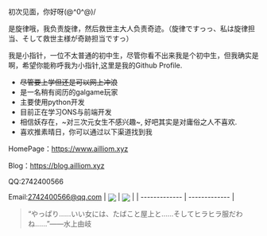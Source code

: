 初次见面，你好呀\(@^0^@)/

是旋律哦，我负责旋律，然后救世主大人负责奇迹。（旋律ですっっ、私は旋律担当、そして救世主様が奇跡担当ですっ）

我是小指针，一位不太普通的初中生，尽管你看不出来我是个初中生，但我确实是啊，希望你能称呼我为小指针,这里是我的Github Profile.

- ~~尽管要上学但还是可以网上冲浪~~
- 是一名稍有阅历的galgame玩家
- 主要使用python开发
- 目前正在学习ONS与前端开发
- 相信妖存在，~对三次元女生不感兴趣~, 好吧其实是对庸俗之人不喜欢.
- 喜欢推素晴日，你可以通过以下渠道找到我

HomePage：<https://www.ailliom.xyz>

Blog：<https://blog.ailliom.xyz>

QQ:2742400566

Email:2742400566@qq.com
| <a href="https://www.ailliom.xyz"><img align="center" src="https://github-readme-stats.vercel.app/api/top-langs/?username=zzzzz167&layout=compact" /></a> | <a href="https://www.ailliom.xyz"><img align="center" src="https://github-readme-stats.vercel.app/api?username=zzzzz167&show_icons=true" /></a> |
| ------------- | ------------- |

> “やっぱり……いい女には、たばこと屋上と……そしてヒラヒラ服だわね……”——水上由岐
